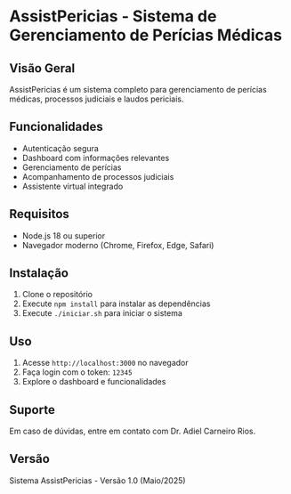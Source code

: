 # AssistPericias - Sistema de Gerenciamento de Perícias Médicas

## Visão Geral
AssistPericias é um sistema completo para gerenciamento de perícias 
médicas, processos judiciais e laudos periciais.

## Funcionalidades
- Autenticação segura
- Dashboard com informações relevantes
- Gerenciamento de perícias
- Acompanhamento de processos judiciais
- Assistente virtual integrado

## Requisitos
- Node.js 18 ou superior
- Navegador moderno (Chrome, Firefox, Edge, Safari)

## Instalação
1. Clone o repositório
2. Execute `npm install` para instalar as dependências
3. Execute `./iniciar.sh` para iniciar o sistema

## Uso
1. Acesse `http://localhost:3000` no navegador
2. Faça login com o token: `12345`
3. Explore o dashboard e funcionalidades

## Suporte
Em caso de dúvidas, entre em contato com Dr. Adiel Carneiro Rios.

## Versão
Sistema AssistPericias - Versão 1.0 (Maio/2025)
